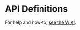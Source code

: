 # API Definitions

For help and how-to,
[see the WIKI](https://gitlab.mi.hdm-stuttgart.de/quizzit/backend-server/-/wikis/updating-api).
